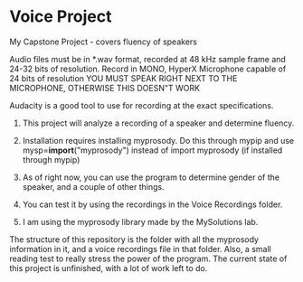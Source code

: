 # Voice Project
My Capstone Project - covers fluency of speakers

Audio files must be in *.wav format, recorded at 48 kHz sample frame and 24-32 bits of resolution. Record in MONO, HyperX Microphone capable of 24 bits of resolution
YOU MUST SPEAK RIGHT NEXT TO THE MICROPHONE, OTHERWISE THIS DOESN"T WORK

Audacity is a good tool to use for recording at the exact specifications.

1. This project will analyze a recording of a speaker and determine fluency.

2. Installation requires installing myprosody. Do this through mypip and use mysp=__import__("myprosody") instead of import myprosody (if installed through mypip)

3. As of right now, you can use the program to determine gender of the speaker, and a couple of other things. 

4. You can test it by using the recordings in the Voice Recordings folder.

5. I am using the myprosody library made by the MySolutions lab.

The structure of this repository is the folder with all the myprosody information in it, and a voice recordings file in that folder. Also, a small reading test to really stress the power of the program. The current state of this project is unfinished, with a lot of work left to do.